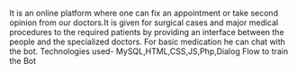 It is an online platform where one can fix an appointment or take second
opinion from our doctors.It is given for surgical cases and major medical procedures to
the required patients by providing an interface between the people and the specialized
doctors. For basic medication he can chat with the bot.
Technologies used- MySQL,HTML,CSS,JS,Php,Dialog Flow to train the Bot
